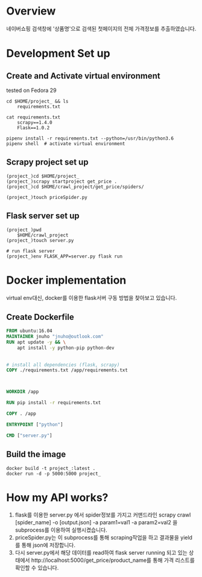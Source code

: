 # Overview
네이버쇼핑 검색창에 '상품명'으로 검색된 첫페이지의 전체 가격정보를 추출하였습니다.

# Development Set up

## Create and Activate virtual environment
tested on Fedora 29
```commandline
cd $HOME/project_ && ls
    requirements.txt
    
cat requirements.txt
    scrapy==1.4.0
    Flask==1.0.2
    
pipenv install -r requirements.txt --python=/usr/bin/python3.6
pipenv shell  # activate virtual environment
```

## Scrapy project set up
```commandline
(project_)cd $HOME/project_
(project_)scrapy startproject get_price .
(project_)cd $HOME/crawl_project/get_price/spiders/

(project_)touch priceSpider.py
```

## Flask server set up
```commandline
(project_)pwd
    $HOME/crawl_project
(project_)touch server.py

# run flask server
(project_)env FLASK_APP=server.py flask run
```


# Docker implementation
virtual env대신, docker를 이용한 flask서버 구동 방법을 찾아보고 있습니다.

## Create Dockerfile
```dockerfile
FROM ubuntu:16.04
MAINTAINER jnuho "jnuho@outlook.com"
RUN apt update -y && \
    apt install -y python-pip python-dev
    
   
# install all dependencies (flask, scrapy)
COPY ./requirements.txt /app/requirements.txt



WORKDIR /app

RUN pip install -r requirements.txt

COPY . /app

ENTRYPOINT ["python"]

CMD ["server.py"]
```

## Build the image
```commandline
docker build -t project_:latest .
docker run -d -p 5000:5000 project_
```


# How my API works?
1. flask를 이용한 server.py 에서 spider정보를 가지고 커맨드라인 scrapy crawl [spider_name] -o [output.json] -a param1=val1 -a param2=val2 을 subprocess를 이용하여 실행시켰습니다.
2. priceSpider.py는 이 subprocess를 통해 scraping작업을 하고 결과물을 yield를 통해 json에 저장합니다.
3. 다시 server.py에서 해당 데이터를 read하여 flask server running 되고 있는 상태에서 http://localhost:5000/get_price/product_name를 통해 가격 리스트를 확인할 수 있습니다. 